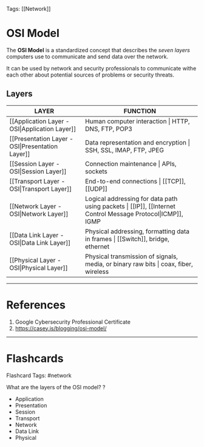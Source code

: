 Tags: [[Network]]
# OSI Model

The **OSI Model** is a standardized concept that describes the *seven layers* computers use to communicate and send data over the network.

It can be used by network and security professionals to communicate withe each other about potential sources of problems or security threats.

## Layers

| LAYER                                            | FUNCTION                                                                                                    |
| ------------------------------------------------ | ----------------------------------------------------------------------------------------------------------- |
| [[Application Layer - OSI\|Application Layer]]   | Human computer interaction \| HTTP, DNS, FTP, POP3                                                          |
| [[Presentation Layer - OSI\|Presentation Layer]] | Data representation and encryption \| SSH, SSL, IMAP, FTP, JPEG                                             |
| [[Session Layer - OSI\|Session Layer]]           | Connection maintenance \| APIs, sockets                                                                     |
| [[Transport Layer - OSI\|Transport Layer]]       | End-to-end connections \| [[TCP]], [[UDP]]                                                                  |
| [[Network Layer - OSI\|Network Layer]]           | Logical addressing for data path using packets \| [[IP]], [[Internet Control Message Protocol\|ICMP]], IGMP |
| [[Data Link Layer - OSI\|Data Link Layer]]       | Physical addressing, formatting data in frames \| [[Switch]], bridge, ethernet                              |
| [[Physical Layer - OSI\|Physical Layer]]         | Physical transmission of signals, media, or binary raw bits \| coax, fiber, wireless                        |

---
# References

1. Google Cybersecurity Professional Certificate
2. https://casey.is/blogging/osi-model/

---
# Flashcards

Flashcard Tags: #network 

What are the layers of the OSI model?
?
- Application
- Presentation
- Session
- Transport
- Network
- Data Link
- Physical
<!--SR:!2024-05-03,3,250-->
